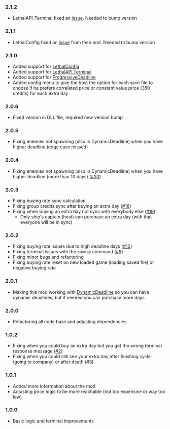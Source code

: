 ### 2.1.2
- LethalAPI_Terminal fixed an [issue](https://github.com/LethalCompany/LethalAPI.Terminal/issues/30). Needed to bump version

### 2.1.1
- LethalConfig fixed an [issue](https://github.com/AinaVT/LethalConfig/issues/19) from their end. Needed to bump version

### 2.1.0
- Added support for [LethalConfig](https://thunderstore.io/c/lethal-company/p/AinaVT/LethalConfig/)
- Added support for [LethalAPI.Terminal](https://thunderstore.io/c/lethal-company/p/LethalAPI/LethalAPI_Terminal/)
- Added support for [ProgressiveDeadline](https://thunderstore.io/c/lethal-company/p/LethalOrg/ProgressiveDeadline/)
- Added config menu to give the host the option for each save file to choose if he prefers correlated price or constant value price (350 credits) for each extra day

### 2.0.6
- Fixed version in DLL file, required new version bump

### 2.0.5
- Fixing enemies not spawning (also in DynamicDeadline) when you have higher deadline (edge case missed)

### 2.0.4
- Fixing enemies not spawning (also in DynamicDeadline) when you have higher deadline (more than 10 days) ([#20](https://github.com/ustaalon/LethalCompany.ExtraDays/issues/20))

### 2.0.3
- Fixing buying rate sync calculation
- Fixing group credits sync after buying an extra day ([#18](https://github.com/ustaalon/LethalCompany.ExtraDays/issues/18))
- Fixing when buying an extra day not sync with everybody else ([#19](https://github.com/ustaalon/LethalCompany.ExtraDays/issues/19))
    - Only ship's captain (host) can purchase an extra day (with that everyone will be in sync)

### 2.0.2
- Fixing buying rate issues due to high deadline days ([#10](https://github.com/ustaalon/LethalCompany.ExtraDays/issues/10))
- Fixing terminal issues with the `buyday` command ([#9](https://github.com/ustaalon/LethalCompany.ExtraDays/issues/9))
- Fixing minor bugs and refactoring
- Fixing buying rate reset on new loaded game (loading saved file) or negative buying rate

### 2.0.1
- Making this mod working with [DynamicDeadline](https://thunderstore.io/c/lethal-company/p/Krayken/DynamicDeadline/) so you can have dynamic deadlines, but if needed you can purchase more days

### 2.0.0
- Refactoring all code base and adjusting dependencies

### 1.0.2
- Fixing when you could buy an extra day but you got the wrong terminal response message ([#2](https://github.com/ustaalon/LethalCompany.ExtraDays/issues/2))
- Fixing when you could still see your extra day after finishing cycle (going to company) or after death ([#3](https://github.com/ustaalon/LethalCompany.ExtraDays/issues/3))

### 1.0.1
- Added more information about the mod
- Adjusting price logic to be more reachable (not too expensive or way too low)

### 1.0.0
- Basic logic and terminal improvements
